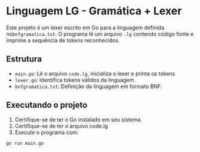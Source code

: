 # Linguagem LG - Gramática + Lexer

Este projeto é um lexer escrito em Go para a linguagem definida no`bnfgramatica.txt`. O programa lê um arquivo `.lg` contendo código fonte e imprime a sequência de tokens reconhecidos.

## Estrutura

- `main.go`: Lê o arquivo `code.lg`, inicializa o lexer e printa os tokens
- `lexer.go`: Identifica tokens válidos da linguagem.
- `bnfgramatica.txt`: Definição da linguagem em formato BNF.

## Executando o projeto

1. Certifique-se de ter o Go instalado em seu sistema.
2. Certifique-se de ter o arquivo code.lg
3. Execute o programa com:

```bash
go run main.go
```